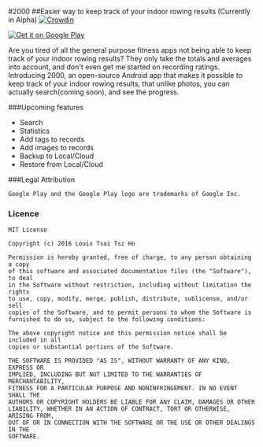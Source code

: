 #2000
##Easier way to keep track of your indoor rowing results (Currently in Alpha)
[![Crowdin](https://d322cqt584bo4o.cloudfront.net/2000/localized.svg)](https://crowdin.com/project/2000)

<a href='https://play.google.com/store/apps/details?id=io.github.louistsaitszho.erg2000&utm_source=global_co&utm_medium=prtnr&utm_content=Mar2515&utm_campaign=PartBadge&pcampaignid=MKT-Other-global-all-co-prtnr-py-PartBadge-Mar2515-1'><img alt='Get it on Google Play' src='https://play.google.com/intl/en_us/badges/images/generic/en_badge_web_generic.png'/></a>

Are you tired of all the general purpose fitness apps not being able to keep track of your indoor rowing results? They only take the totals and averages into account, and don't even get me started on recording ratings. Introducing 2000, an open-source Android app that makes it possible to keep track of your indoor rowing results, that unlike photos, you can actually search(coming soon), and see the progress.

###Upcoming features
- Search
- Statistics
- Add tags to records
- Add images to records
- Backup to Local/Cloud
- Restore from Local/Cloud

###Legal Attribution

	Google Play and the Google Play logo are trademarks of Google Inc.

### Licence
	MIT License

	Copyright (c) 2016 Louis Tsai Tsz Ho

	Permission is hereby granted, free of charge, to any person obtaining a copy
	of this software and associated documentation files (the "Software"), to deal
	in the Software without restriction, including without limitation the rights
	to use, copy, modify, merge, publish, distribute, sublicense, and/or sell
	copies of the Software, and to permit persons to whom the Software is
	furnished to do so, subject to the following conditions:

	The above copyright notice and this permission notice shall be included in all
	copies or substantial portions of the Software.

	THE SOFTWARE IS PROVIDED "AS IS", WITHOUT WARRANTY OF ANY KIND, EXPRESS OR
	IMPLIED, INCLUDING BUT NOT LIMITED TO THE WARRANTIES OF MERCHANTABILITY,
	FITNESS FOR A PARTICULAR PURPOSE AND NONINFRINGEMENT. IN NO EVENT SHALL THE
	AUTHORS OR COPYRIGHT HOLDERS BE LIABLE FOR ANY CLAIM, DAMAGES OR OTHER
	LIABILITY, WHETHER IN AN ACTION OF CONTRACT, TORT OR OTHERWISE, ARISING FROM,
	OUT OF OR IN CONNECTION WITH THE SOFTWARE OR THE USE OR OTHER DEALINGS IN THE
	SOFTWARE.